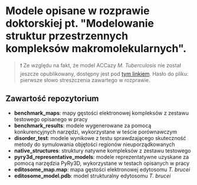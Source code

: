 # Modele opisane w rozprawie doktorskiej pt. "Modelowanie struktur przestrzennych kompleksów makromolekularnych".

> ❗ Ze względu na fakt, że model ACCazy *M. Tuberculosis* nie został jeszcze opublikowany, dostępny jest pod [tym linkiem](https://1drv.ms/f/s!AvfGpuKOAdY_orcH2FDcAME0UaVgFw?e=DywAlk). Hasło do pliku: pierwsze słowo streszczenia zawartego w rozprawie.

## Zawartość repozytorium

- **benchmark_maps**: mapy gęstości elektronowej kompleksów z zestawu testowego opisanego w pracy
- **benchmark_results**: modele wygenerowane za pomocą konkurencyjnych narzędzi, wykorzystane w teście porównawczym
- **disorder_test**: modele wynikowe z testu sprawdzającego skuteczność metody do symulowania objętości regionów nieuporządkowanych
- **native_structures**: struktury natywne kompleksów z zestawu testowego
- **pyry3d_representative_models**: modele reprezentatywne uzyskane za pomocą narzędzia PyRy3D, wykorzystane w testach opisanych w pracy
- **editosome_map.map**: mapa gęstości elektronowej edytosomu *T. brucei*
- **editosome_model.pdb**: model strukturalny edytosomu *T. brucei*
